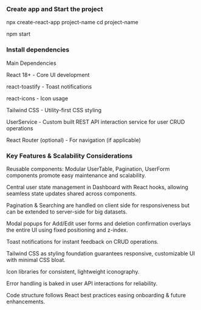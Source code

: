 ### Create app and Start the project 

npx create-react-app project-name
cd project-name

npm start 

### Install dependencies 

Main Dependencies

React 18+ - Core UI development

react-toastify - Toast notifications

react-icons - Icon usage

Tailwind CSS - Utility-first CSS styling

UserService - Custom built REST API interaction service for user CRUD operations

React Router (optional) - For navigation (if applicable)


### Key Features & Scalability Considerations

Reusable components: Modular UserTable, Pagination, UserForm components promote easy maintenance and scalability.

Central user state management in Dashboard with React hooks, allowing seamless state updates shared across components.

Pagination & Searching are handled on client side for responsiveness but can be extended to server-side for big datasets.

Modal popups for Add/Edit user forms and deletion confirmation overlays the entire UI using fixed positioning and z-index.

Toast notifications for instant feedback on CRUD operations.

Tailwind CSS as styling foundation guarantees responsive, customizable UI with minimal CSS bloat.

Icon libraries for consistent, lightweight iconography.

Error handling is baked in user API interactions for reliability.

Code structure follows React best practices easing onboarding & future enhancements.







